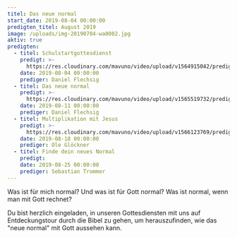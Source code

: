 ```yaml
---
titel: Das neue normal
start_date: 2019-08-04 00:00:00
predigten_titel: August 2019
image: /uploads/img-20190704-wa0002.jpg
aktiv: true
predigten:
  - titel: Schulstartgottesdienst
    predigt: >-
      https://res.cloudinary.com/mavuno/video/upload/v1564915042/predigten/Das%20neue%20normal/20190804_Predigt_Flechsig_Das_neue_normal_01.mp3
    date: 2019-08-04 00:00:00
    prediger: Daniel Flechsig
  - titel: Das neue normal
    predigt: >-
      https://res.cloudinary.com/mavuno/video/upload/v1565519732/predigten/Das%20neue%20normal/20190811_Predigt_Flechsig_Das_neue_normal_01.mp3
    date: 2019-08-11 00:00:00
    prediger: Daniel Flechsig
  - titel: Multiplikation mit Jesus
    predigt: >-
      https://res.cloudinary.com/mavuno/video/upload/v1566123769/predigten/Das%20neue%20normal/20190818_Predigt_Gloeckner_Das_neue_normal_02.mp3
    date: 2019-08-18 00:00:00
    prediger: Ole Glöckner
  - titel: Finde dein neues Normal
    predigt:
    date: 2019-08-25 00:00:00
    prediger: Sebastian Trommer
---
```


Was ist f&uuml;r mich normal? Und was ist f&uuml;r Gott normal? Was ist normal, wenn man mit Gott rechnet?

Du bist herzlich eingeladen, in unseren Gottesdiensten mit uns auf Entdeckungstour durch die Bibel zu gehen, um herauszufinden, wie das "neue normal" mit Gott aussehen kann.